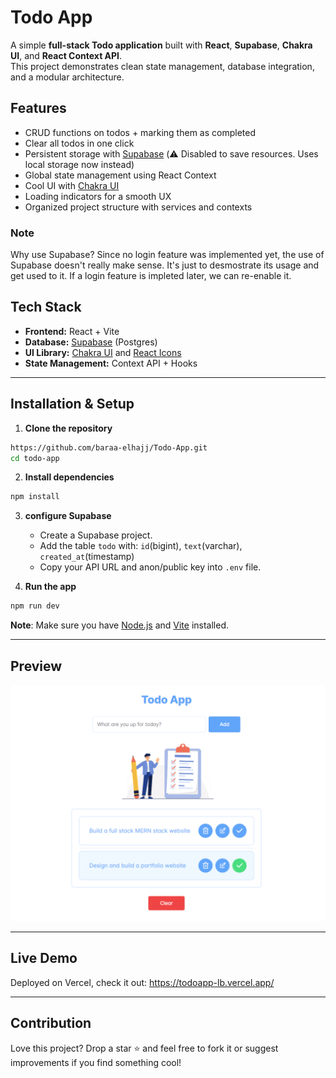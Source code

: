 # Todo App

A simple **full-stack Todo application** built with **React**, **Supabase**, **Chakra UI**, and **React Context API**.  
This project demonstrates clean state management, database integration, and a modular architecture.

## Features

- CRUD functions on todos + marking them as completed
- Clear all todos in one click
- Persistent storage with [Supabase](https://supabase.com) (⚠️ Disabled to save resources. Uses local storage now instead)
- Global state management using React Context
- Cool UI with [Chakra UI](https://chakra-ui.com)
- Loading indicators for a smooth UX
- Organized project structure with services and contexts

### Note

Why use Supabase? Since no login feature was implemented yet, the use of Supabase doesn't really make sense. It's just to desmostrate its usage and get used to it. If a login feature is impleted later, we can re-enable it.

## Tech Stack

- **Frontend:** React + Vite
- **Database:** [Supabase](https://supabase.com/) (Postgres)
- **UI Library:** [Chakra UI](https://chakra-ui.com/) and [React Icons](https://react-icons.github.io/react-icons/)
- **State Management:** Context API + Hooks

---

## Installation & Setup

1. **Clone the repository**

```bash
https://github.com/baraa-elhajj/Todo-App.git
cd todo-app
```

2. **Install dependencies**

```bash
npm install
```

3. **configure Supabase**

   - Create a Supabase project.
   - Add the table `todo` with: `id`(bigint), `text`(varchar), `created_at`(timestamp)
   - Copy your API URL and anon/public key into `.env` file.

4. **Run the app**

```bash
npm run dev
```

**Note**: Make sure you have [Node.js](https://nodejs.org/) and [Vite](https://vitejs.dev/) installed.

---

## Preview

<img src="public/screenshots/todoapp.png" />

---

## Live Demo

Deployed on Vercel, check it out: https://todoapp-lb.vercel.app/

---

## Contribution

Love this project? Drop a star ⭐ and feel free to fork it or suggest improvements if you find something cool!
